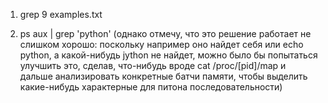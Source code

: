 1) grep 9 examples.txt

2) ps aux | grep 'python' (однако отмечу, что это решение работает не слишком хорошо: поскольку например оно найдет себя или echo python, а какой-нибудь jython не найдет, можно было бы попытаться улучшить это, сделав, что-нибудь вроде cat /proc/[pid]/map и дальше анализировать конкретные батчи памяти, чтобы выделить какие-нибудь характерные для питона последовательности)
